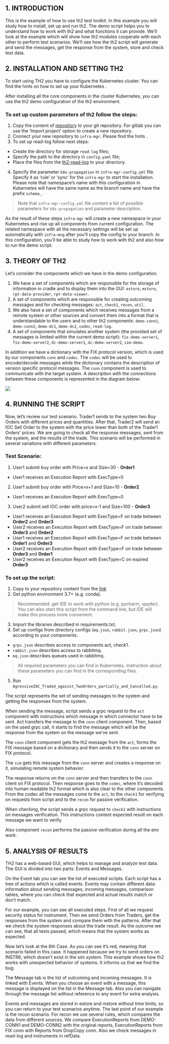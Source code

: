 ## 1. INTRODUCTION
This is the example of how to use th2 test toolkit. In this example you will study how to install, set up and run th2. The demo script helps you to understand how to work with th2 and what functions it can provide. 
We’ll look at the example which will show how th2 modules cooperate with each other to perform test scenarios. We’ll see how the th2 script will generate and send the messages, get the response from the system, store and check test data.

## 2. INSTALLATION AND SETTING TH2
To start using TH2 you have to configure the Kubernetes cluster. You can find the hints on how to set up your Kubernetes <here>. 

After installing all the core components in the cluster Kubernetes, you can use the th2 demo configuration of the th2 environment.  

### To set up custom parameters of th2 follow the steps:

1. Copy the content of [repository](https://github.com/th2-net/th2-infra-demo-configuration) to your git repository. For gitlab you can use the ‘Import project’ option to create a new repository.
2. Connect your new repository to `infra-mgr`. Please find the hints <here>.
3. To set up read-log follow next steps:
* Create the directory for storage `read-log` files;
* Specify the path to the directory in `config.yaml` file;
* Place the files from the [th2-read-log](https://github.com/th2-net/th2-read-log/tree/master/examples) to your directory.
4. Specify the parameter `k8s-propagation` in `infra-mgr-config.yml` file. Specify it as ‘rule’ or ‘sync’ for the `infra-mgr` to start the installation. Please note that namespace’s name with this configuration in Kubernetes will have the same name as the branch name and have the prefix `schema_`. 
> Note that `infra-mgr-config.yml` file content a list of possible parameters for `k8s-propagation` and parameter description.

As the result of these steps `infra-mgr` will create a new namespace in your Kubernetes and rise up all components from current configuration. The related namespace with all the necessary settings will be set up automatically with `infra-mng` after you’ll copy the config to your branch. In this configuration, you’ll be able to study how to work with th2 and also how to run the demo script. 

## 3. THEORY OF TH2
Let’s consider the components which we have in the demo configuration. 
1. We have a set of components which are responsible for the storage of information in cradle and to display them into the GUI: `estore`, `mstore`, `rpt-data-provider`, `rpt-data-viewer`.
2. A set of components which are responsible for creating outcoming messages and for checking messages: `act`, `check1`, `recon`, `util`.
3. We also have a set of components which receives messages from a remote system or other sources and convert them into a format that is understandable to the users and to other th2 components: `demo-conn1`, `demo-conn2`, `demo-dc1`, `demo-dc2`, `codec`, `read-log`.
4. A set of components that simulates another system (the provided set of messages is limited within the current demo script): `fix-demo-server1`, `fix-demo-server2`, `dc-demo-server1`, `dc-demo-server2`, `sim-demo`.

In addition we have a dictionary with the FIX protocol version, which is used by our components `conn` and `codec`. The `codec` will be used to encode/decode messages while the dictionary contains the description of version specific protocol messages. The `conn` component is used to communicate with the target system. A description with the connections between these components is represented in the diagram below:

![](https://raw.githubusercontent.com/th2-net/th2-infra-demo-configuration/master/schema.png)

## 4. RUNNING THE SCRIPT

Now, let’s review our test scenario. Trader1 sends to the system two Buy Orders with different prices and quantities. After that, Trader2 will send an IOC Sell Order to the system with the price lower than both of the Trader1 Orders’ prices. We are going to check all the response messages, sent from the system, and the results of the trade. This scenario will be performed in several variations with different parameters.

### Test Scenario:
1. User1 submit buy order with Price=x and Size=30 - **Order1**
* User1 receives an Execution Report with ExecType=0
2. User1 submit buy order with Price=x+1 and Size=10 - **Order2**
* User1 receives an Execution Report with ExecType=0
3. User2 submit sell IOC order with price=x-1 and Size=100 - **Order3**
* User1 receives an Execution Report with ExecType=F on trade between **Order2** and **Order3**
* User2 receives an Execution Report with ExecType=F on trade between **Order3** and **Order2**
* User1 receives an Execution Report with ExecType=F on trade between **Order1** and **Order3**
* User2 receives an Execution Report with ExecType=F on trade between **Order3** and **Order1**
* User2 receives an Execution Report with ExecType=C on expired **Order3**

### To set up the script:
1. Copy to your repository content from the [link](https://github.com/th2-net/th2-demo-script)
2. Get python environment 3.7+ (e.g. conda).
> Recommended: get IDE to work with python (e.g. pycharm, spyder). You can also start this script from the command line, but IDE will make this process more convenient.
3. Import the libraries described in requirements.txt;
4. Set up configs from directory configs (`mq.json`, `rabbit.json`, `grpc.json`) according to your components. 
* `grpc.json` describes access to components act, check1.
* `rabbit.json` describes access to rabbitmq.
* `mq.json` describes queues used in rabbitmq.
> All required parameters you can find in Kubernetes. Instruction about these parameters you can find in the corresponding files.
5. Run `AgressiveIOC_Traded_against_TwoOrders_partially_and_Cancelled.py`.

The script represents the set of sending messages to the system and getting the responses from the system.

When sending the message, script sends a grpc request to the `act` component with instructions which message in which connector have to be sent. Act transfers the message to the `conn` client component. Then, based on the used grpc call, it starts to find the message which will be the response from the system on the message we’ve sent.

The `conn` client component gets the th2 message from the `act`, forms the FIX message based on a dictionary and then sends it to the `conn` server on FIX protocol. 

The `sim` gets this message from the `conn` server and creates a response on it, simulating remote system behavior. 

The response returns on the `conn` server and then transfers to the `conn` client on FIX protocol. Then response goes to the `codec`, where it’s decoded into human readable th2 format which is also clear to the other components.
From the codec all the messages come to the `act`, to the `check1` for verifying on requests from script and to the `recon` for passive verification.

When checking, the script sends a grpc request to `check1` with instructions on messages verification. This instructions content expected result on each message we want to verify. 

Also component `recon` performs the passive verification during all the env work.

## 5. ANALYSIS OF RESULTS

TH2 has a web-based GUI, which helps to manage and analyze test data. The GUI is divided into two parts: Events and Messages.

On the Event tab you can see the list of executed scripts. Each script has a tree of actions which is called events. Events may contain different data: information about sending messages, incoming messages, comparison tables, where you can check that expected and actual results match or don’t match. 

For our example, you can see all executed steps. First of all we request security status for instrument. Then we send Orders from Traders, get the responses from the system and compare them with the patterns. After that we check the system responses about the trade result. As the outcome we can see, that all tests passed, which means that the system works as expected.

Now let’s look at the 6th Case. As you can see it’s red, meaning that scenario failed in this case. It happened because we try to send orders on INSTR6, which doesn’t exist in the sim system. This example shows how th2 works with unexpected behavior of systems. It informs us that we find the bug.

The Message tab is the list of outcoming and incoming messages. It is linked with Events. When you choose an event with a message, this message is displayed on the list in the Message tab. Also you can navigate through the message list without reference to any event for extra analysis. 

Events and messages are stored in estore and mstore without time limits, so you can return to your test scenarios anytime. 
The last point of our example is the recon scenario. For recon we use several rules, which compares the data from different sources. We compare ExecutionReports from DEMO-CONN1 and DEMO-CONN2 with the original reports, ExecutionReports from FIX conn with Reports from DropCopy conn. Also we check messages in read-log and instruments in refData.


